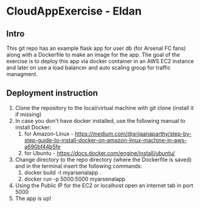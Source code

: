# CloudAppExercise - Eldan
## Intro
This git repo has an example flask app for user db (for Arsenal FC fans) along with a Dockerfile to make an image for the app.
The goal of the exercise is to deploy this app via docker container in an AWS EC2 instance and later on use a load balancer and auto scaling group for traffic managment.

## Deployment instruction
1. Clone the repository to the local/virtual machine with git clone (install it if missing)
2. In case you don't have docker installed, use the following manual to install Docker:
   1. for Amazon-Linux - https://medium.com/@srijaanaparthy/step-by-step-guide-to-install-docker-on-amazon-linux-machine-in-aws-a690bf44b5fe
   2. for Ubuntu - https://docs.docker.com/engine/install/ubuntu/
3. Change directory to the repo directory (where the Dockerfile is saved) and in the terminal insert the following commands:
   1. docker build -t myarsenalapp .
   2. docker run -p 5000:5000 myarsenalapp
4. Using the Public IP for the EC2 or localhost open an internet tab in port 5000
5. The app is up!

